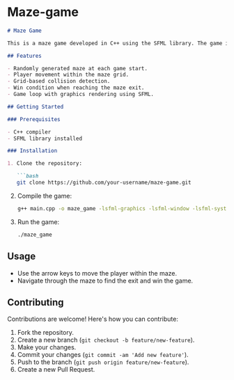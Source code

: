 # Maze-game


```markdown
# Maze Game

This is a maze game developed in C++ using the SFML library. The game involves navigating a player through a randomly generated maze.

## Features

- Randomly generated maze at each game start.
- Player movement within the maze grid.
- Grid-based collision detection.
- Win condition when reaching the maze exit.
- Game loop with graphics rendering using SFML.

## Getting Started

### Prerequisites

- C++ compiler
- SFML library installed

### Installation

1. Clone the repository:

   ```bash
   git clone https://github.com/your-username/maze-game.git
   ```

2. Compile the game:

   ```bash
   g++ main.cpp -o maze_game -lsfml-graphics -lsfml-window -lsfml-system
   ```

3. Run the game:

   ```bash
   ./maze_game
   ```

## Usage

- Use the arrow keys to move the player within the maze.
- Navigate through the maze to find the exit and win the game.

## Contributing

Contributions are welcome! Here's how you can contribute:

1. Fork the repository.
2. Create a new branch (`git checkout -b feature/new-feature`).
3. Make your changes.
4. Commit your changes (`git commit -am 'Add new feature'`).
5. Push to the branch (`git push origin feature/new-feature`).
6. Create a new Pull Request.


